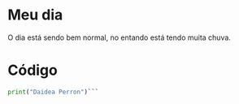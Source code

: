 # Meu dia
O dia está sendo bem normal, no entando está tendo muita chuva.
# Código
```python
print("Daidea Perron")```




